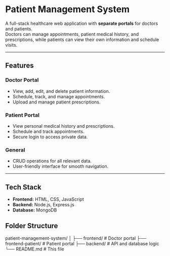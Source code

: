 # Patient Management System

A full-stack healthcare web application with **separate portals** for doctors and patients.  
Doctors can manage appointments, patient medical history, and prescriptions, while patients can view their own information and schedule visits.

---

## **Features**

### Doctor Portal
- View, add, edit, and delete patient information.
- Schedule, track, and manage appointments.
- Upload and manage patient prescriptions.

### Patient Portal
- View personal medical history and prescriptions.
- Schedule and track appointments.
- Secure login to access private data.

### General
- CRUD operations for all relevant data.
- User-friendly interface for smooth navigation.

---

## **Tech Stack**
- **Frontend:** HTML, CSS, JavaScript  
- **Backend:** Node.js, Express.js  
- **Database:** MongoDB  


## **Folder Structure**
patient-management-system/
│
├── frontend/ # Doctor portal
├── frontend-patient/ # Patient portal
├── backend/ # API and database logic
└── README.md # This file
